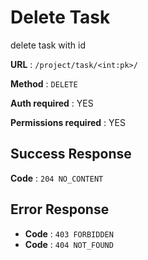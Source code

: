 # Delete Task

delete task with id

**URL** : `/project/task/<int:pk>/`

**Method** : `DELETE`

**Auth required** : YES

**Permissions required** : YES

## Success Response

**Code** : `204 NO_CONTENT`

## Error Response

* **Code** : `403 FORBIDDEN`
* **Code** : `404 NOT_FOUND`

